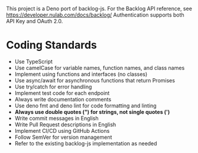 This project is a Deno port of backlog-js.
For the Backlog API reference, see https://developer.nulab.com/docs/backlog/
Authentication supports both API Key and OAuth 2.0.

# Coding Standards

- Use TypeScript
- Use camelCase for variable names, function names, and class names
- Implement using functions and interfaces (no classes)
- Use async/await for asynchronous functions that return Promises
- Use try/catch for error handling
- Implement test code for each endpoint
- Always write documentation comments
- Use deno fmt and deno lint for code formatting and linting
- **Always use double quotes (") for strings, not single quotes (')**
- Write commit messages in English
- Write Pull Request descriptions in English
- Implement CI/CD using GitHub Actions
- Follow SemVer for version management
- Refer to the existing backlog-js implementation as needed

